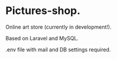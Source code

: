 # Pictures-shop.

Online art store (currently in development!).

Based on Laravel and MySQL.

.env file with mail and DB settings required.


